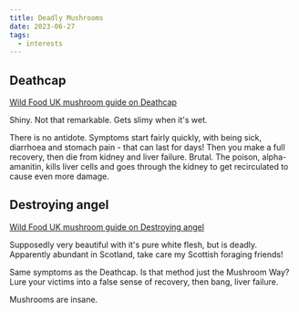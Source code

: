 ```yaml
---
title: Deadly Mushrooms
date: 2023-06-27
tags:
  - interests
---
```


## Deathcap
[Wild Food UK mushroom guide on Deathcap](https://www.wildfooduk.com/mushroom-guide/deathcap/)

Shiny. Not that remarkable. Gets slimy when it's wet.

There is no antidote. Symptoms start fairly quickly, with being sick, diarrhoea and stomach pain - that can last for days! Then you make a full recovery, then die from kidney and liver failure. Brutal. The poison, alpha-amanitin, kills liver cells and goes through the kidney to get recirculated to cause even more damage.

## Destroying angel

[Wild Food UK mushroom guide on Destroying angel](https://www.wildfooduk.com/mushroom-guide/destroying-angel/)

Supposedly very beautiful with it's pure white flesh, but is deadly. Apparently abundant in Scotland, take care my Scottish foraging friends!

Same symptoms as the Deathcap. Is that method just the Mushroom Way? Lure your victims into a false sense of recovery, then bang, liver failure.

Mushrooms are insane.

